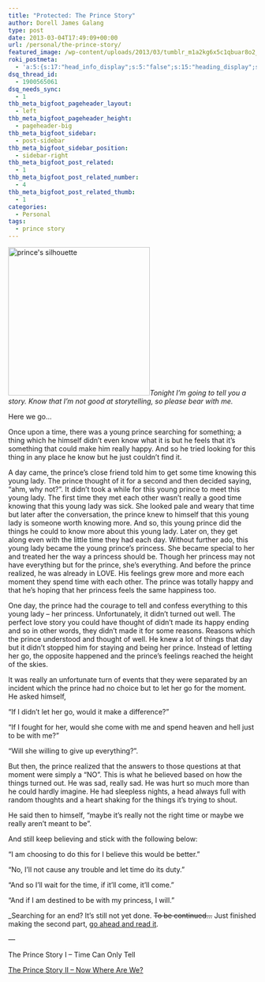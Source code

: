 ```yaml
---
title: "Protected: The Prince Story"
author: Dorell James Galang
type: post
date: 2013-03-04T17:49:09+00:00
url: /personal/the-prince-story/
featured_image: /wp-content/uploads/2013/03/tumblr_m1a2kg6x5c1qbuar8o2_1280.jpg
roki_postmeta:
  - 'a:5:{s:17:"head_info_display";s:5:"false";s:15:"heading_display";s:4:"true";s:22:"heading_search_display";s:5:"false";s:22:"heading_social_display";s:4:"true";s:10:"subheading";s:0:"";}'
dsq_thread_id:
  - 1900565061
dsq_needs_sync:
  - 1
thb_meta_bigfoot_pageheader_layout:
  - left
thb_meta_bigfoot_pageheader_height:
  - pageheader-big
thb_meta_bigfoot_sidebar:
  - post-sidebar
thb_meta_bigfoot_sidebar_position:
  - sidebar-right
thb_meta_bigfoot_post_related:
  - 1
thb_meta_bigfoot_post_related_number:
  - 4
thb_meta_bigfoot_post_related_thumb:
  - 1
categories:
  - Personal
tags:
  - prince story
---
```


<img class="alignright size-medium wp-image-179" alt="prince's silhouette" src="https://i2.wp.com/dorellwp.localhost/wp-content/uploads/2013/03/Vocaloid_Oliver_Silhouette.jpg?resize=287%2C300" width="287" height="300" srcset="https://i2.wp.com/dorellwp.localhost/wp-content/uploads/2013/03/Vocaloid_Oliver_Silhouette.jpg?resize=287%2C300 287w, https://i2.wp.com/dorellwp.localhost/wp-content/uploads/2013/03/Vocaloid_Oliver_Silhouette.jpg?resize=260%2C271 260w, https://i2.wp.com/dorellwp.localhost/wp-content/uploads/2013/03/Vocaloid_Oliver_Silhouette.jpg?resize=360%2C376 360w, https://i2.wp.com/dorellwp.localhost/wp-content/uploads/2013/03/Vocaloid_Oliver_Silhouette.jpg?resize=560%2C584 560w, https://i2.wp.com/dorellwp.localhost/wp-content/uploads/2013/03/Vocaloid_Oliver_Silhouette.jpg?resize=760%2C793 760w, https://i2.wp.com/dorellwp.localhost/wp-content/uploads/2013/03/Vocaloid_Oliver_Silhouette.jpg?w=919 919w" sizes="(max-width: 287px) 100vw, 287px" data-recalc-dims="1" />_Tonight I&#8217;m going to tell you a story. Know that I&#8217;m not good at storytelling, so please bear with me._

Here we go&#8230;

Once upon a time, there was a young prince searching for something; a thing which he himself didn&#8217;t even know what it is but he feels that it&#8217;s something that could make him really happy. And so he tried looking for this thing in any place he know but he just couldn&#8217;t find it. <span class="wp-font-emots-emo-unhappy"></span>

A day came, the prince&#8217;s close friend told him to get some time knowing this young lady. The prince thought of it for a second and then decided saying, &#8220;ahm, why not?&#8221;. It didn&#8217;t took a while for this young prince to meet this young lady. The first time they met each other wasn&#8217;t really a good time knowing that this young lady was sick. She looked pale and weary that time but later after the conversation, the prince knew to himself that this young lady is someone worth knowing more. And so, this young prince did the things he could to know more about this young lady. Later on, they get along even with the little time they had each day. Without further ado, this young lady became the young prince&#8217;s princess. She became special to her and treated her the way a princess should be. Though her princess may not have everything but for the prince, she&#8217;s everything. And before the prince realized, he was already in LOVE. His feelings grew more and more each moment they spend time with each other. The prince was totally happy and that he&#8217;s hoping that her princess feels the same happiness too.

One day, the prince had the courage to tell and confess everything to this young lady &#8211; her princess. Unfortunately, it didn&#8217;t turned out well. The perfect love story you could have thought of didn&#8217;t made its happy ending and so in other words, they didn&#8217;t made it for some reasons. Reasons which the prince understood and thought of well. He knew a lot of things that day but it didn&#8217;t stopped him for staying and being her prince. Instead of letting her go, the opposite happened and the prince&#8217;s feelings reached the height of the skies.

It was really an unfortunate turn of events that they were separated by an incident which the prince had no choice but to let her go for the moment. He asked himself,

&#8220;If I didn&#8217;t let her go, would it make a difference?&#8221;

&#8220;If I fought for her, would she come with me and spend heaven and hell just to be with me?&#8221;

&#8220;Will she willing to give up everything?&#8221;.

But then, the prince realized that the answers to those questions at that moment were simply a &#8220;NO&#8221;. This is what he believed based on how the things turned out. He was sad, really sad. He was hurt so much more than he could hardly imagine. He had sleepless nights, a head always full with random thoughts and a heart shaking for the things it&#8217;s trying to shout.

He said then to himself, &#8220;maybe it&#8217;s really not the right time or maybe we really aren&#8217;t meant to be&#8221;.

And still keep believing and stick with the following below:

&#8220;I am choosing to do this for I believe this would be better.&#8221;

&#8220;No, I&#8217;ll not cause any trouble and let time do its duty.&#8221;

&#8220;And so I&#8217;ll wait for the time, if it&#8217;ll come, it&#8217;ll come.&#8221;

&#8220;And if I am destined to be with my princess, I will.&#8221;

\_Searching for an end? It&#8217;s still not yet done. <del datetime="2014-04-08T17:07:59+00:00">To be continued&#8230;</em></del> Just finished making the second part, [go ahead and read it][1]. <span class="wp-font-emots-emo-happy"></span> </p>

&#8212;

The Prince Story I &#8211; Time Can Only Tell

[The Prince Story II &#8211; Now Where Are We?][1]

[1]: http://dorellwp.localhost/personal/the-prince-story-2/
